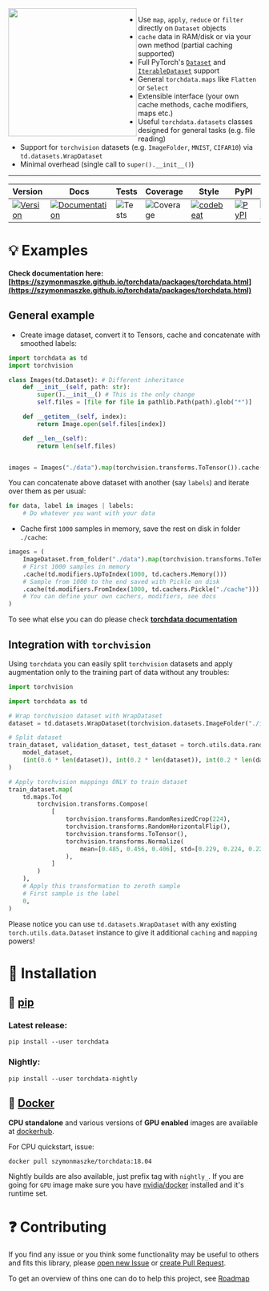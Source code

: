<img align="left" width="256" height="256" src="https://github.com/szymonmaszke/torchdata/blob/master/assets/logos/medium.png">

* Use `map`, `apply`, `reduce` or `filter` directly on `Dataset` objects
* `cache` data in RAM/disk or via your own method (partial caching supported)
* Full PyTorch's [`Dataset`](https://pytorch.org/docs/stable/data.html#torch.utils.data.Dataset) and [`IterableDataset`](https://pytorch.org/docs/stable/data.html#torch.utils.data.IterableDataset>) support
* General `torchdata.maps` like `Flatten` or `Select`
* Extensible interface (your own cache methods, cache modifiers, maps etc.)
* Useful `torchdata.datasets` classes designed for general tasks (e.g. file reading)
* Support for `torchvision` datasets (e.g. `ImageFolder`, `MNIST`, `CIFAR10`) via `td.datasets.WrapDataset`
* Minimal overhead (single call to `super().__init__()`)

--------------------------------------------------------------------------------

| Version | Docs | Tests | Coverage | Style | PyPI | Python | PyTorch | Docker | Roadmap |
|---------|------|-------|----------|-------|------|--------|---------|--------|---------|
| [![Version](https://img.shields.io/static/v1?label=&message=0.2.0&color=377EF0&style=for-the-badge)](https://github.com/szymonmaszke/torchdata/releases) | [![Documentation](https://img.shields.io/static/v1?label=&message=docs&color=EE4C2C&style=for-the-badge)](https://szymonmaszke.github.io/torchdata/)  | ![Tests](https://github.com/szymonmaszke/torchdata/workflows/test/badge.svg) | ![Coverage](https://img.shields.io/codecov/c/github/szymonmaszke/torchdata?label=%20&logo=codecov&style=for-the-badge) | [![codebeat](https://img.shields.io/static/v1?label=&message=CB&color=27A8E0&style=for-the-badge)](https://codebeat.co/projects/github-com-szymonmaszke-torchdata-master) | [![PyPI](https://img.shields.io/static/v1?label=&message=PyPI&color=377EF0&style=for-the-badge)](https://pypi.org/project/torchdata/) | [![Python](https://img.shields.io/static/v1?label=&message=3.6&color=377EF0&style=for-the-badge&logo=python&logoColor=F8C63D)](https://www.python.org/) | [![PyTorch](https://img.shields.io/static/v1?label=&message=>=1.2.0&color=EE4C2C&style=for-the-badge)](https://pytorch.org/) | [![Docker](https://img.shields.io/static/v1?label=&message=docker&color=309cef&style=for-the-badge)](https://hub.docker.com/r/szymonmaszke/torchdata) | [![Roadmap](https://img.shields.io/static/v1?label=&message=roadmap&color=009688&style=for-the-badge)](https://github.com/szymonmaszke/torchdata/blob/master/ROADMAP.md) |

# :bulb: Examples

__Check documentation here:
[https://szymonmaszke.github.io/torchdata/packages/torchdata.html](https://szymonmaszke.github.io/torchdata/packages/torchdata.html)__

## General example

- Create image dataset, convert it to Tensors, cache and concatenate with smoothed labels:

```python
import torchdata as td
import torchvision

class Images(td.Dataset): # Different inheritance
    def __init__(self, path: str):
        super().__init__() # This is the only change
        self.files = [file for file in pathlib.Path(path).glob("*")]

    def __getitem__(self, index):
        return Image.open(self.files[index])

    def __len__(self):
        return len(self.files)


images = Images("./data").map(torchvision.transforms.ToTensor()).cache()
```

You can concatenate above dataset with another (say `labels`) and iterate over them as per usual:

```python
for data, label in images | labels:
    # Do whatever you want with your data
```

- Cache first `1000` samples in memory, save the rest on disk in folder `./cache`:

```python
images = (
    ImageDataset.from_folder("./data").map(torchvision.transforms.ToTensor())
    # First 1000 samples in memory
    .cache(td.modifiers.UpToIndex(1000, td.cachers.Memory()))
    # Sample from 1000 to the end saved with Pickle on disk
    .cache(td.modifiers.FromIndex(1000, td.cachers.Pickle("./cache")))
    # You can define your own cachers, modifiers, see docs
)
```
To see what else you can do please check [**torchdata documentation**](https://szymonmaszke.github.io/torchdata/)

## Integration with `torchvision`

Using `torchdata` you can easily split `torchvision` datasets and apply augmentation
only to the training part of data without any troubles:

```python
import torchvision

import torchdata as td

# Wrap torchvision dataset with WrapDataset
dataset = td.datasets.WrapDataset(torchvision.datasets.ImageFolder("./images"))

# Split dataset
train_dataset, validation_dataset, test_dataset = torch.utils.data.random_split(
    model_dataset,
    (int(0.6 * len(dataset)), int(0.2 * len(dataset)), int(0.2 * len(dataset))),
)

# Apply torchvision mappings ONLY to train dataset
train_dataset.map(
    td.maps.To(
        torchvision.transforms.Compose(
            [
                torchvision.transforms.RandomResizedCrop(224),
                torchvision.transforms.RandomHorizontalFlip(),
                torchvision.transforms.ToTensor(),
                torchvision.transforms.Normalize(
                    mean=[0.485, 0.456, 0.406], std=[0.229, 0.224, 0.225]
                ),
            ]
        )
    ),
    # Apply this transformation to zeroth sample
    # First sample is the label
    0,
)
```

Please notice you can use `td.datasets.WrapDataset` with any existing `torch.utils.data.Dataset`
instance to give it additional `caching` and `mapping` powers!

# :wrench: Installation

## :snake: [pip](<https://pypi.org/project/torchdata/>)

### Latest release:

```shell
pip install --user torchdata
```

### Nightly:

```shell
pip install --user torchdata-nightly
```

## :whale2: [Docker](https://hub.docker.com/r/szymonmaszke/torchdata)

__CPU standalone__ and various versions of __GPU enabled__ images are available
at [dockerhub](https://hub.docker.com/r/szymonmaszke/torchdata/tags).

For CPU quickstart, issue:

```shell
docker pull szymonmaszke/torchdata:18.04
```

Nightly builds are also available, just prefix tag with `nightly_`. If you are going for `GPU` image make sure you have
[nvidia/docker](https://github.com/NVIDIA/nvidia-docker) installed and it's runtime set.

# :question: Contributing

If you find any issue or you think some functionality may be useful to others and fits this library, please [open new Issue](https://help.github.com/en/articles/creating-an-issue) or [create Pull Request](https://help.github.com/en/articles/creating-a-pull-request-from-a-fork).

To get an overview of thins one can do to help this project, see [Roadmap](https://github.com/szymonmaszke/torchdata/blob/master/ROADMAP.md)
